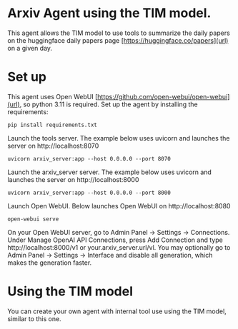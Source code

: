 # Arxiv Agent using the TIM model. 
This agent allows the TIM model to use tools to summarize the daily papers on the huggingface daily papers page [https://huggingface.co/papers](url) on a given day. 

# Set up
This agent uses Open WebUI [https://github.com/open-webui/open-webui](url), so python 3.11 is required. 
Set up the agent by installing the requirements:
```
pip install requirements.txt
```
Launch the tools server. The example below uses uvicorn and launches the server on http://localhost:8070
```
uvicorn arxiv_server:app --host 0.0.0.0 --port 8070
```
Launch the arxiv_server server. The example below uses uvicorn and launches the server on http://localhost:8000
```
uvicorn arxiv_server:app --host 0.0.0.0 --port 8000
```
Launch Open WebUI. Below launches Open WebUI on http://localhost:8080
```
open-webui serve
```
On your Open WebUI server, go to Admin Panel -> Settings -> Connections. Under Manage OpenAI API Connections, press Add Connection and type http://localhost:8000/v1 or your.arxiv_server.url/vl. You may optionally go to Admin Panel -> Settings -> Interface and disable all generation, which makes the generation faster. 

# Using the TIM model
You can create your own agent with internal tool use using the TIM model, similar to this one. 
